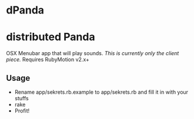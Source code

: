 dPanda
======

# distributed Panda
OSX Menubar app that will play sounds. *This is currently only the client piece.* Requires RubyMotion v2.x+

## Usage
- Rename app/sekrets.rb.example to app/sekrets.rb and fill it in with your stuffs
- rake
- Profit!